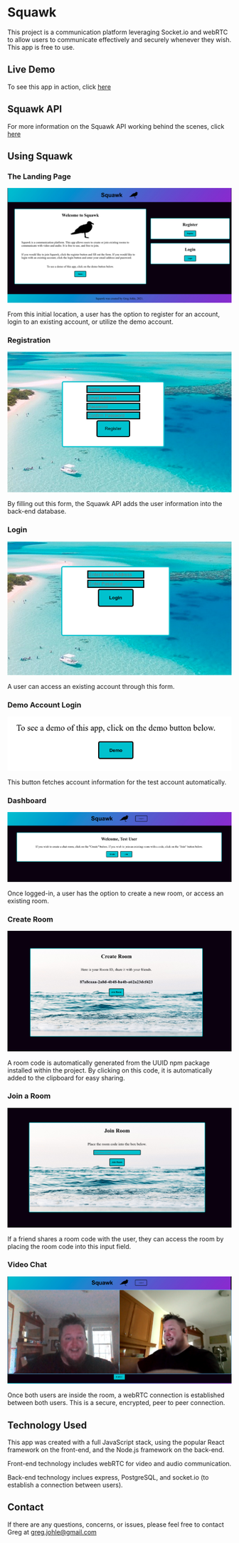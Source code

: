 # Squawk

This project is a communication platform leveraging Socket.io and webRTC to allow users to communicate effectively and securely whenever they wish. This app is free to use.

## Live Demo

To see this app in action, click [here](https://squawk-client.vercel.app/)

## Squawk API

For more information on the Squawk API working behind the scenes, click [here](https://github.com/gregjohle/squawk-api/blob/main/README.md)

## Using Squawk

### The Landing Page

![Image](./src/components/images/landing-page.png)

From this initial location, a user has the option to register for an account, login to an existing account, or utilize the demo account.

### Registration

![Image](./src/components/images/register.png)

By filling out this form, the Squawk API adds the user information into the back-end database.

### Login

![Image](./src/components/images/login.png)

A user can access an existing account through this form.

### Demo Account Login

![Image](./src/components/images/demo-login.png)

This button fetches account information for the test account automatically.

### Dashboard

![Image](./src/components/images/dashboard.png)

Once logged-in, a user has the option to create a new room, or access an existing room.

### Create Room

![Image](./src/components/images/create-room.png)

A room code is automatically generated from the UUID npm package installed within the project. By clicking on this code, it is automatically added to the clipboard for easy sharing.

### Join a Room

![Image](./src/components/images/join-room.png)

If a friend shares a room code with the user, they can access the room by placing the room code into this input field.

### Video Chat

![Image](./src/components/images/call.png)

Once both users are inside the room, a webRTC connection is established between both users. This is a secure, encrypted, peer to peer connection.

## Technology Used

This app was created with a full JavaScript stack, using the popular React framework on the front-end, and the Node.js framework on the back-end.

Front-end technology includes webRTC for video and audio communication.

Back-end technology inclues express, PostgreSQL, and socket.io (to establish a connection between users).

## Contact

If there are any questions, concerns, or issues, please feel free to contact Greg at greg.johle@gmail.com
